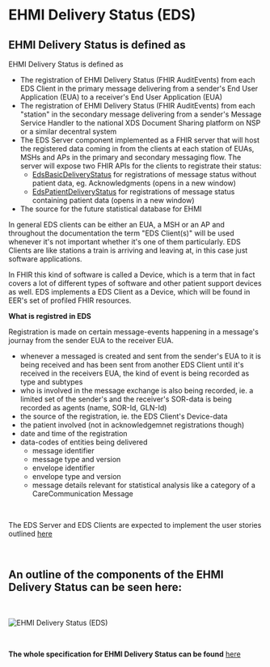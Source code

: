 # EHMI Delivery Status (EDS)

## EHMI Delivery Status is defined as 

EHMI Delivery Status is defined as 
- The registration of EHMI Delivery Status (FHIR AuditEvents) from each EDS Client in the primary message delivering from a sender's End User Application (EUA) to a receiver's End User Application (EUA)
- The registration of EHMI Delivery Status (FHIR AuditEvents) from each "station" in the secondary message delivering from a sender's Message Service Handler to the national XDS Document Sharing platform on NSP or a similar decentral system 
- The EDS Server component implemented as a FHIR server that will host the registered data coming in from the clients at each station of EUAs, MSHs and APs in the primary and secondary messaging flow. The server will expose two FHIR APIs for the clients to registrate their status:
    - <a href="https://build.fhir.org/ig/medcomdk/dk-ehmi-eds/StructureDefinition-EdsBasicDeliveryStatus.html" target="_blank">EdsBasicDeliveryStatus</a> for registrations of message status without patient data, eg. Acknowledgments (opens in a new window)
    - <a href="https://build.fhir.org/ig/medcomdk/dk-ehmi-eds/StructureDefinition-EdsPatientDeliveryStatus.html" target="_blank">EdsPatientDeliveryStatus</a> for registrations of message status containing patient data (opens in a new window)
- The source for the future statistical database for EHMI

In general EDS clients can be either an EUA, a MSH or an AP and throughout the documentation the term "EDS Client(s)" will be used whenever it's not important whether it's one of them particularly. EDS Clients are like stations a train is arriving and leaving at, in this case just software applications.

In FHIR this kind of software is called a Device, which is a term that in fact covers a lot of different types of software and other patient support devices as well. EDS implements a EDS Client as a Device, which will be found in EER's set of profiled FHIR resources.

**What is registred in EDS**

Registration is made on certain message-events happening in a message's journay from the sender EUA to the receiver EUA.
- whenever a messaged is created and sent from the sender's EUA to it is being received and has been sent from another EDS Client until it's received in the receivers EUA, the kind of event is being recorded as type and subtypes
- who is involved in the message exchange is also being recorded, ie. a limited set of the sender's and the receiver's SOR-data is being recorded as agents (name, SOR-Id, GLN-Id)
- the source of the registration, ie. the EDS Client's Device-data
- the patient involved (not in acknowledgemnet registrations though)
- date and time of the registration
- data-codes of entities being delivered
  - message identifier
  - message type and version
  - envelope identifier
  - envelope type and version
  - message details relevant for statistical analysis like a category of a CareCommunication Message 

<br/> 
  
The EDS Server and EDS Clients are expected to implement the user stories outlined [here](./userstories/index.md)

<br/> 
  
## An outline of the components of the EHMI Delivery Status can be seen here:
    
<br/> 

![EHMI Delivery Status (EDS)](../../images/EHMI_Pixi_EDS.jpg)

<br/> 
  
**The whole specification for EHMI Delivery Status can be found** 
<a href="https://build.fhir.org/ig/medcomdk/dk-ehmi-eds/" target="_blank">here</a>
    
